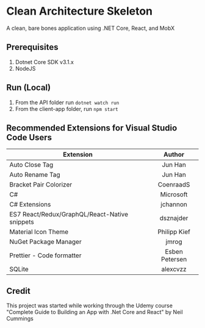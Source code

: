 # Clean Architecture Skeleton

A clean, bare bones application using .NET Core, React, and MobX

## Prerequisites

1. Dotnet Core SDK v3.1.x
2. NodeJS

## Run (Local)

1. From the API folder run `dotnet watch run`
2. From the client-app folder, run `npm start`

## Recommended Extensions for Visual Studio Code Users

| Extension | Author |
| --------- |:------:|
| Auto Close Tag | Jun Han |
| Auto Rename Tag | Jun Han |
| Bracket Pair Colorizer | CoenraadS |
| C# | Microsoft |
| C# Extensions | jchannon |
| ES7 React/Redux/GraphQL/React-Native snippets | dsznajder |
| Material Icon Theme | Philipp Kief |
| NuGet Package Manager | jmrog |
| Prettier - Code formatter | Esben Petersen |
| SQLite | alexcvzz |

## Credit

This project was started while working through the Udemy course "Complete Guide to Building an App with .Net Core and React" by Neil Cummings
